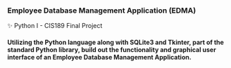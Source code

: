 ### Employee Database Management Application (EDMA)
✨ Python I - CIS189 Final Project<br/>  
#### Utilizing the Python language along with SQLite3 and Tkinter, part of the standard Python library, build out the functionality and graphical user interface of an Employee Database Management Application.
